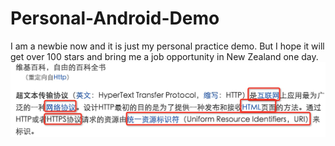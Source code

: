 # Personal-Android-Demo
I am a newbie now and it is just my personal practice demo.
But I hope it will get over 100 stars and bring me a job opportunity in New Zealand one day.
![](https://raw.githubusercontent.com/jingb/Personal-Android-Demo/master/screenshots/2.png)   

